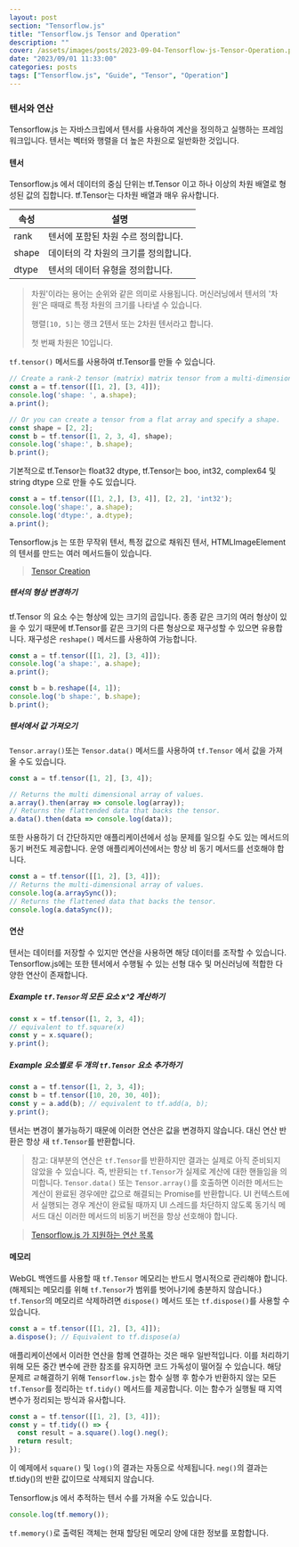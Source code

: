 ```yaml
---
layout: post
section: "Tensorflow.js"
title: "Tensorflow.js Tensor and Operation"
description: ""
cover: /assets/images/posts/2023-09-04-Tensorflow-js-Tensor-Operation.png
date: "2023/09/01 11:33:00"
categories: posts
tags: ["Tensorflow.js", "Guide", "Tensor", "Operation"]
---
```


### 텐서와 연산

Tensorflow.js 는 자바스크립에서 텐서를 사용하여 계산을 정의하고 실행하는 프레임워크입니다. 텐서는 벡터와 행렬을 더 높은 차원으로 일반화한 것입니다.

#### 텐서

Tensorflow.js 에서 데이터의 중심 단위는 tf.Tensor 이고 하나 이상의 차원 배열로 형성된 값의 집합니다. tf.Tensor는 다차원 배열과 매우 유사합니다.

| 속성 | 설명 |
| --- | ---- |
| rank | 텐서에 포함된 차원 수르 정의합니다. |
| shape | 데이터의 각 차원의 크기를 정의합니다. |
| dtype | 텐서의 데이터 유형을 정의합니다. |

> 차원'이라는 용어는 순위와 같은 의미로 사용됩니다. 머신러닝에서 텐서의 '차원'은 때때로 특정 차원의 크기를 나타낼 수 있습니다.
>
> 행렬`[10, 5]`는 랭크 2텐서 또는 2차원 텐서라고 합니다.
>
> 첫 번째 차원은 10입니다.

`tf.tensor()` 메서드를 사용하여 tf.Tensor를 만들 수 있습니다.

```js
// Create a rank-2 tensor (matrix) matrix tensor from a multi-dimensional array.
const a = tf.tensor([[1, 2], [3, 4]]);
console.log('shape: ', a.shape);
a.print();

// Or you can create a tensor from a flat array and specify a shape.
const shape = [2, 2];
const b = tf.tensor([1, 2, 3, 4], shape);
console.log('shape:', b.shape);
b.print();
```

기본적으로 tf.Tensor는 float32 dtype, tf.Tensor는 boo, int32, complex64 및 string dtype 으로 만들 수도 있습니다.

```js
const a = tf.tensor([[1, 2,], [3, 4]], [2, 2], 'int32');
console.log('shape:', a.shape);
console.log('dtype:', a.dtype);
a.print();
```

Tensorflow.js 는 또한 무작위 텐서, 특정 값으로 채워진 텐서, HTMLImageElement 의 텐서를 만드는 여러 메서드들이 있습니다.

> [Tensor Creation](https://js.tensorflow.org/api/latest/?hl=ko&_gl=1*m3f9ix*_ga*MTgwMDE4MTczMC4xNjkzNDQ0MjE0*_ga_W0YLR4190T*MTY5Mzc5MjU4MS41LjEuMTY5Mzc5MzcwMS4wLjAuMA..#Tensors-Creation)

##### 텐서의 형상 변경하기

tf.Tensor 의 요소 수는 형상에 있는 크기의 곱입니다. 종종 같은 크기의 여러 형상이 있을 수 있기 때문에 tf.Tensor를 같은 크기의 다른 형상으로 재구성할 수 있으면 유용합니다. 재구성은 `reshape()` 메서드를 사용하여 가능합니다.

```js
const a = tf.tensor([[1, 2], [3, 4]]);
console.log('a shape:', a.shape);
a.print();

const b = b.reshape([4, 1]);
console.log('b shape:', b.shape);
b.print();
```

##### 텐서에서 값 가져오기

`Tensor.array()`또는 `Tensor.data()` 메서드를 사용하여 `tf.Tensor` 에서 값을 가져올 수도 있습니다.

```js
const a = tf.tensor([1, 2], [3, 4]);

// Returns the multi dimensional array of values.
a.array().then(array => console.log(array));
// Returns the flattended data that backs the tensor.
a.data().then(data => console.log(data));
```

또한 사용하기 더 간단하지만 애플리케이션에서 성능 문제를 일으킬 수도 있는 메서드의 동기 버전도 제공합니다. 운영 애플리케이션에서는 항상 비 동기 메서드를 선호해야 합니다.

```js
const a = tf.tensor([[1, 2], [3, 4]]);
// Returns the multi-dimensional array of values.
console.log(a.arraySync());
// Returns the flattened data that backs the tensor.
console.log(a.dataSync());
```

#### 연산

텐서는 데이터를 저장할 수 있지만 연산을 사용하면 해당 데이터를 조작할 수 있습니다. Tensorflow.js에는 또한 텐서에서 수행될 수 있는 선형 대수 및 머신러닝에 적합한 다양한 연산이 존재합니다.

##### Example `tf.Tensor`의 모든 요소 x^2 계산하기

```js
const x = tf.tensor([1, 2, 3, 4]);
// equivalent to tf.square(x)
const y = x.square();
y.print();
```

##### Example 요소별로 두 개의 `tf.Tensor` 요소 추가하기

```js
const a = tf.tensor([1, 2, 3, 4]);
const b = tf.tensor([10, 20, 30, 40]);
const y = a.add(b); // equivalent to tf.add(a, b);
y.print();
```

텐서는 변경이 불가능하기 때문에 이러한 연산은 값을 변경하지 않습니다. 대신 연산 반환은 항상 새 `tf.Tensor`를 반환합니다.

> 참고: 대부분의 연산은 `tf.Tensor`를 반환하지만 결과는 실제로 아직 준비되지 않았을 수 있습니다. 즉, 반환되는 `tf.Tensor`가 실제로 계산에 대한 핸들임을 의미합니다. `Tensor.data()` 또는 `Tensor.array()`를 호출하면 이러한 메서드는 계산이 완료된 경우에만 값으로 해결되는 Promise를 반환합니다. UI 컨텍스트에서 실행되는 경우 계산이 완료될 때까지 UI 스레드를 차단하지 않도록 동기식 메서드 대신 이러한 메서드의 비동기 버전을 항상 선호해야 합니다.

> [Tensorflow.js 가 지원하는 연산 목록](https://js.tensorflow.org/api/latest/?hl=ko&_gl=1*1b7xqyw*_ga*MTgwMDE4MTczMC4xNjkzNDQ0MjE0*_ga_W0YLR4190T*MTY5Mzc5MjU4MS41LjEuMTY5Mzc5MzcwMS4wLjAuMA..#Operations)

#### 메모리

WebGL 백엔드를 사용할 때 `tf.Tensor` 메모리는 반드시 명시적으로 관리해야 합니다. (해제되는 메모리를 위해 `tf.Tensor`가 범위를 벗어나기에 충분하지 않습니다.) `tf.Tensor`의 메모리르 삭제하려면 `dispose()` 메서드 또는 `tf.dispose()`를 사용할 수 있습니다.

```js
const a = tf.tensor([[1, 2], [3, 4]]);
a.dispose(); // Equivalent to tf.dispose(a)
```

애플리케이션에서 이러한 연산을 함께 연결하는 것은 매우 일반적입니다. 이를 처리하기 위해 모든 중간 변수에 관한 참조를 유지하면 코드 가독성이 떨어질 수 있습니다. 해당 문제르 ㄹ해결하기 위해 `Tensorflow.js`는 함수 실행 후 함수가 반환하지 않는 모든 `tf.Tensor`를 정리하는 `tf.tidy()` 메서드를 제공합니다. 이는 함수가 실행될 때 지역 변수가 정리되는 방식과 유사합니다.

```js
const a = tf.tensor([[1, 2], [3, 4]]);
const y = tf.tidy(() => {
  const result = a.square().log().neg();
  return result;
});
```

이 예제에서 `square()` 및 `log()`의 결과는 자동으로 삭제됩니다. `neg()`의 결과는 tf.tidy()의 반환 값이므로 삭제되지 않습니다.

Tensorflow.js 에서 추적하는 텐서 수를 가져올 수도 있습니다.

```js
console.log(tf.memory());
```

`tf.memory()`로 출력된 객체는 현재 할당된 메모리 양에 대한 정보를 포함합니다.
